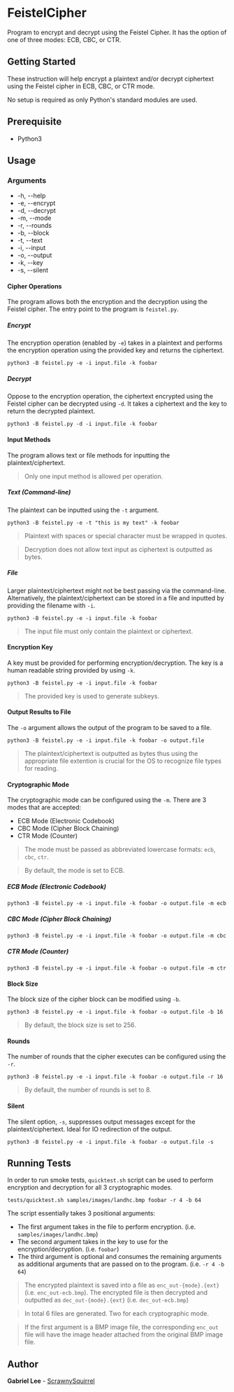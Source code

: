 # FeistelCipher
Program to encrypt and decrypt using the Feistel Cipher. It has the option of one of three modes: ECB, CBC, or CTR.

## Getting Started
These instruction will help encrypt a plaintext and/or decrypt ciphertext using the Feistel cipher in ECB, CBC, or CTR mode.

No setup is required as only Python's standard modules are used.

## Prerequisite
* Python3

## Usage
### Arguments
* -h, --help
* -e, --encrypt
* -d, --decrypt
* -m, --mode
* -r, --rounds
* -b, --block
* -t, --text
* -i, --input
* -o, --output
* -k, --key
* -s, --silent

#### Cipher Operations
The program allows both the encryption and the decryption using the Feistel cipher. The entry point to the program is `feistel.py`.

##### Encrypt
The encryption operation (enabled by `-e`) takes in a plaintext and performs the encryption operation using the provided key and returns the ciphertext.
```
python3 -B feistel.py -e -i input.file -k foobar
```

##### Decrypt
Oppose to the encryption operation, the ciphertext encrypted using the Feistel cipher can be decrypted using `-d`. It takes a ciphertext and the key to return the decrypted plaintext.
```
python3 -B feistel.py -d -i input.file -k foobar
```

#### Input Methods
The program allows text or file methods for inputting the plaintext/ciphertext.
> Only one input method is allowed per operation.

##### Text (Command-line)
The plaintext can be inputted using the `-t` argument.
```
python3 -B feistel.py -e -t "this is my text" -k foobar
```
> Plaintext with spaces or special character must be wrapped in quotes.

> Decryption does not allow text input as ciphertext is outputted as bytes.

##### File
Larger plaintext/ciphertext might not be best passing via the command-line. Alternatively, the plaintext/ciphertext can be stored in a file and inputted by providing the filename with `-i`.
```
python3 -B feistel.py -e -i input.file -k foobar
```
> The input file must only contain the plaintext or ciphertext.

#### Encryption Key
A key must be provided for performing encryption/decryption. The key is a human readable string provided by using `-k`.
```
python3 -B feistel.py -e -i input.file -k foobar
```
> The provided key is used to generate subkeys.

#### Output Results to File
The `-o` argument allows the output of the program to be saved to a file.
```
python3 -B feistel.py -e -i input.file -k foobar -o output.file
```
> The plaintext/ciphertext is outputted as bytes thus using the appropriate file extention is crucial for the OS to recognize file types for reading.

#### Cryptographic Mode
The cryptographic mode can be configured using the `-m`. There are 3 modes that are accepted:
* ECB Mode (Electronic Codebook)
* CBC Mode (Cipher Block Chaining)
* CTR Mode (Counter)

> The mode must be passed as abbreviated lowercase formats: `ecb`, `cbc`, `ctr`.

> By default, the mode is set to ECB.

##### ECB Mode (Electronic Codebook)
```
python3 -B feistel.py -e -i input.file -k foobar -o output.file -m ecb
```

##### CBC Mode (Cipher Block Chaining)
```
python3 -B feistel.py -e -i input.file -k foobar -o output.file -m cbc
```

##### CTR Mode (Counter)
```
python3 -B feistel.py -e -i input.file -k foobar -o output.file -m ctr
```

#### Block Size
The block size of the cipher block can be modified using `-b`.
```
python3 -B feistel.py -e -i input.file -k foobar -o output.file -b 16
```
> By default, the block size is set to 256.

#### Rounds
The number of rounds that the cipher executes can be configured using the `-r`.
```
python3 -B feistel.py -e -i input.file -k foobar -o output.file -r 16
```
> By default, the number of rounds is set to 8.

#### Silent
The silent option, `-s`, suppresses output messages except for the plaintext/ciphertext. Ideal for IO redirection of the output.
```
python3 -B feistel.py -e -i input.file -k foobar -o output.file -s
```

## Running Tests
In order to run smoke tests, `quicktest.sh` script can be used to perform encryption and decryption for all 3 cryptographic modes.
```
tests/quicktest.sh samples/images/landhc.bmp foobar -r 4 -b 64
```
The script essentially takes 3 positional arguments:
* The first argument takes in the file to perform encryption. (i.e. `samples/images/landhc.bmp`)
* The second argument takes in the key to use for the encryption/decryption. (i.e. `foobar`)
* The third argument is optional and consumes the remaining arguments as additional arguments that are passed on to the program. (i.e. `-r 4 -b 64`)

>The encrypted plaintext is saved into a file as `enc_out-{mode}.{ext}` (i.e. `enc_out-ecb.bmp`). The encrypted file is then decrypted and outputted as `dec_out-{mode}.{ext}` (i.e. `dec_out-ecb.bmp`)

> In total 6 files are generated. Two for each cryptographic mode.

>If the first argument is a BMP image file, the corresponding `enc_out` file will have the image header attached from the original BMP image file.

## Author

**Gabriel Lee** - [ScrawnySquirrel](https://github.com/ScrawnySquirrel)
